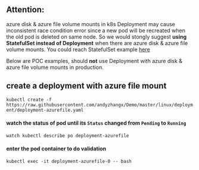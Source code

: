 ## Attention: 
azure disk & azure file volume mounts in k8s Deployment may cause inconsistent race condition error since a new pod will be recreated when the old pod is deleted on same node. So we would stongly suggest **using StatefulSet instead of Deployment** when there are azure disk & azure file volume mounts. You could reach StatefulSet example [here](https://github.com/andyzhangx/Demo/blob/master/linux/statefulset/README.md)

Below are POC examples, should **not** use Deployment with azure disk & azure file volume mounts in production.

## create a deployment with azure file mount
```kubectl create -f https://raw.githubusercontent.com/andyzhangx/Demo/master/linux/deployment/deployment-azurefile.yaml```

#### watch the status of pod until its `Status` changed from `Pending` to `Running`
```watch kubectl describe po deployment-azurefile```

#### enter the pod container to do validation
```kubectl exec -it deployment-azurefile-0 -- bash```

